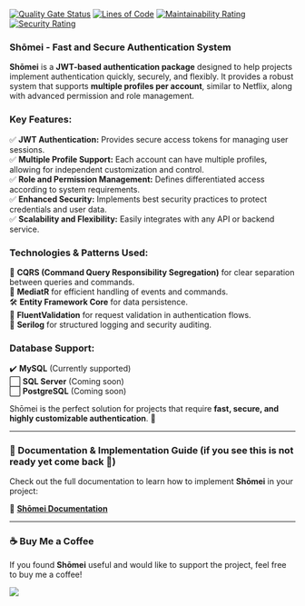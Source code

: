 ﻿[![Quality Gate Status](https://sonarq.abreuhd.com/api/project_badges/measure?project=Auth&metric=alert_status&token=sqb_d7c96802205a85dff2eb2159c2a338f4f5f7565a)](https://sonarq.abreuhd.com/dashboard?id=Auth) 
[![Lines of Code](https://sonarq.abreuhd.com/api/project_badges/measure?project=Auth&metric=ncloc&token=sqb_d7c96802205a85dff2eb2159c2a338f4f5f7565a)](https://sonarq.abreuhd.com/dashboard?id=Auth)
[![Maintainability Rating](https://sonarq.abreuhd.com/api/project_badges/measure?project=Auth&metric=software_quality_maintainability_rating&token=sqb_d7c96802205a85dff2eb2159c2a338f4f5f7565a)](https://sonarq.abreuhd.com/dashboard?id=Auth)
[![Security Rating](https://sonarq.abreuhd.com/api/project_badges/measure?project=Auth&metric=software_quality_security_rating&token=sqb_d7c96802205a85dff2eb2159c2a338f4f5f7565a)](https://sonarq.abreuhd.com/dashboard?id=Auth)

### **Shōmei - Fast and Secure Authentication System**  

**Shōmei** is a **JWT-based authentication package** designed to help projects implement authentication quickly, securely, and flexibly. It provides a robust system that supports **multiple profiles per account**, similar to Netflix, along with advanced permission and role management.  

### **Key Features:**  
✅ **JWT Authentication:** Provides secure access tokens for managing user sessions.  
✅ **Multiple Profile Support:** Each account can have multiple profiles, allowing for independent customization and control.  
✅ **Role and Permission Management:** Defines differentiated access according to system requirements.  
✅ **Enhanced Security:** Implements best security practices to protect credentials and user data.  
✅ **Scalability and Flexibility:** Easily integrates with any API or backend service.  

### **Technologies & Patterns Used:**  
🚀 **CQRS (Command Query Responsibility Segregation)** for clear separation between queries and commands.  
🔄 **MediatR** for efficient handling of events and commands.  
🛠 **Entity Framework Core** for data persistence.  
🔐 **FluentValidation** for request validation in authentication flows.  
📢 **Serilog** for structured logging and security auditing.  

### **Database Support:**  
✔️ **MySQL** (Currently supported)  
⬜ **SQL Server** (Coming soon)  
⬜ **PostgreSQL** (Coming soon)  

Shōmei is the perfect solution for projects that require **fast, secure, and highly customizable authentication**. 🚀

---

### **📖 Documentation & Implementation Guide (if you see this is not ready yet come back 👻)**  
Check out the full documentation to learn how to implement **Shōmei** in your project:  

🔗 [**Shōmei Documentation**](https://shomei.abreuhd.com/)  

---

### **☕ Buy Me a Coffee**  
If you found **Shōmei** useful and would like to support the project, feel free to buy me a coffee!  

<a href="https://www.buymeacoffee.com/abreuhd"><img src="https://img.buymeacoffee.com/button-api/?text=Buy me a pizza&emoji=🍕&slug=abreuhd&button_colour=5F7FFF&font_colour=ffffff&font_family=Cookie&outline_colour=000000&coffee_colour=FFDD00" /></a>

